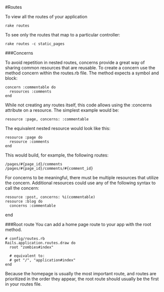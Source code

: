 #Routes

To view all the routes of your application

    rake routes

To see only the routes that map to a particular controller:

    rake routes -c static_pages

###Concerns

To avoid repetition in nested routes, concerns provide a great way of sharing common resources that are reusable. To create a concern use the method concern within the routes.rb file. The method expects a symbol and block:

    concern :commentable do
      resources :comments
    end

While not creating any routes itself, this code allows using the :concerns attribute on a resource. The simplest example would be:

    resource :page, concerns: :commentable

The equivalent nested resource would look like this:

    resource :page do
      resource :comments
    end

This would build, for example, the following routes:

    /pages/#{page_id}/comments
    /pages/#{page_id}/comments/#{comment_id}

For concerns to be meaningful, there must be multiple resources that utilize the concern. Additional resources could use any of the following syntax to call the concern:

    resource :post, concerns: %i(commentable)
    resource :blog do
      concerns :commentable
end

###Root route
You can add a home page route to your app with the root method.

    # config/routes.rb
    Rails.application.routes.draw do
      root "zombies#index"
      
      # equivalent to:
      # get "/", "application#index"  
    end

Because the homepage is usually the most important route, and routes are 
prioritized in the order they appear, the root route should usually be 
the first in your routes file.

